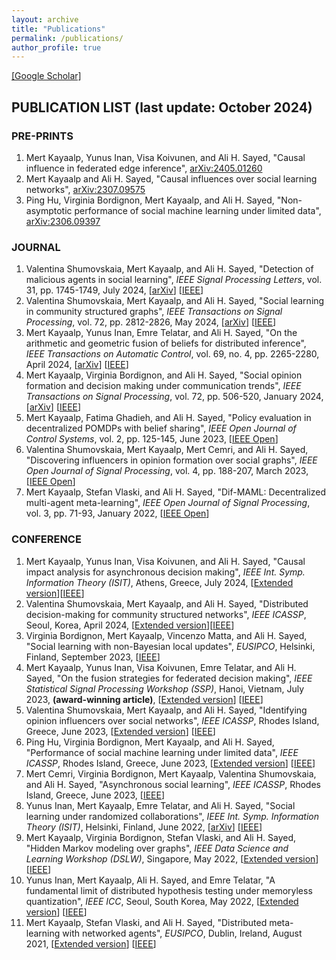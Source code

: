 ```yaml
---
layout: archive
title: "Publications"
permalink: /publications/
author_profile: true
---
```

<a href="https://scholar.google.com/citations?user=lT8OOuwAAAAJ&hl=en">[Google Scholar]</a>

## PUBLICATION LIST  (last update: October 2024)

### PRE-PRINTS

1. Mert Kayaalp, Yunus Inan, Visa Koivunen, and Ali H. Sayed, "Causal influence in federated edge inference", [arXiv:2405.01260](https://arxiv.org/abs/2405.01260) 
2. Mert Kayaalp and Ali H. Sayed, "Causal influences over social learning networks", [arXiv:2307.09575](https://arxiv.org/abs/2307.09575) 
3. Ping Hu, Virginia Bordignon, Mert Kayaalp, and Ali H. Sayed, "Non-asymptotic performance of social machine learning under limited data", [arXiv:2306.09397](https://arxiv.org/abs/2306.09397)

### JOURNAL

1. Valentina Shumovskaia, Mert Kayaalp, and Ali H. Sayed, "Detection of malicious agents in social learning", *IEEE Signal Processing Letters*, vol. 31, pp. 1745-1749, July 2024, [[arXiv](https://arxiv.org/abs/2403.12619)] [[IEEE](https://ieeexplore.ieee.org/document/10579881)]
2. Valentina Shumovskaia, Mert Kayaalp, and Ali H. Sayed, "Social learning in community structured graphs", *IEEE Transactions on Signal Processing*, vol. 72, pp. 2812-2826, May 2024, [[arXiv](https://arxiv.org/abs/2312.12186)] [[IEEE](https://ieeexplore.ieee.org/document/10531189)]
3. Mert Kayaalp, Yunus Inan, Emre Telatar, and Ali H. Sayed, "On the arithmetic and geometric fusion of beliefs for distributed inference", *IEEE Transactions on Automatic Control*, vol. 69, no. 4, pp. 2265-2280, April 2024, [[arXiv](https://arxiv.org/abs/2204.13741)] [[IEEE](https://ieeexplore.ieee.org/document/10309154)]
4. Mert Kayaalp, Virginia Bordignon, and Ali H. Sayed, "Social opinion formation and decision making under communication trends", *IEEE Transactions on Signal Processing*, vol. 72, pp. 506-520, January 2024, [[arXiv](https://arxiv.org/abs/2203.02466)] [[IEEE](https://ieeexplore.ieee.org/document/10378849)]
5. Mert Kayaalp, Fatima Ghadieh, and Ali H. Sayed, "Policy evaluation in decentralized POMDPs with belief sharing", *IEEE Open Journal of Control Systems*, vol. 2, pp. 125-145, June 2023, [[IEEE Open](https://ieeexplore.ieee.org/abstract/document/10129007)]
6. Valentina Shumovskaia, Mert Kayaalp, Mert Cemri, and Ali H. Sayed, "Discovering influencers in opinion formation over social graphs", *IEEE Open Journal of Signal Processing*, vol. 4, pp. 188-207, March 2023, [[IEEE Open](https://ieeexplore.ieee.org/document/10079214)]
7. Mert Kayaalp, Stefan Vlaski, and Ali H. Sayed, "Dif-MAML: Decentralized multi-agent meta-learning", *IEEE Open Journal of Signal Processing*, vol. 3, pp. 71-93, January 2022, [[IEEE Open](https://ieeexplore.ieee.org/document/9669064)]

### CONFERENCE

1. Mert Kayaalp, Yunus Inan, Visa Koivunen, and Ali H. Sayed, "Causal impact analysis for asynchronous decision making", *IEEE Int. Symp. Information Theory (ISIT)*, Athens, Greece, July 2024, [[Extended version](https://arxiv.org/abs/2405.01260)][[IEEE](https://ieeexplore.ieee.org/abstract/document/10619126)]
2. Valentina Shumovskaia, Mert Kayaalp, and Ali H. Sayed, "Distributed decision-making for community structured networks", *IEEE ICASSP*, Seoul, Korea, April 2024, [[Extended version](https://arxiv.org/abs/2312.12186)][[IEEE](https://ieeexplore.ieee.org/abstract/document/10447274)]
3. Virginia Bordignon, Mert Kayaalp, Vincenzo Matta, and Ali H. Sayed, "Social learning with non-Bayesian local updates", *EUSIPCO*, Helsinki, Finland, September 2023, [[IEEE](https://ieeexplore.ieee.org/abstract/document/10289902)]
4. Mert Kayaalp, Yunus Inan, Visa Koivunen, Emre Telatar, and Ali H. Sayed, "On the fusion strategies for federated decision making", *IEEE Statistical Signal Processing Workshop (SSP)*, Hanoi, Vietnam, July 2023, **(award-winning article)**, [[Extended version](https://arxiv.org/abs/2303.06109)] [[IEEE](https://ieeexplore.ieee.org/document/10208062)]
5. Valentina Shumovskaia, Mert Kayaalp, and Ali H. Sayed, "Identifying opinion influencers over social networks", *IEEE ICASSP*, Rhodes Island, Greece, June 2023, [[Extended version](https://ieeexplore.ieee.org/document/10079214)] [[IEEE](https://ieeexplore.ieee.org/abstract/document/10094722)]
6. Ping Hu, Virginia Bordignon, Mert Kayaalp, and Ali H. Sayed, "Performance of social machine learning under limited data", *IEEE ICASSP*, Rhodes Island, Greece, June 2023, [[Extended version](https://arxiv.org/abs/2306.09397)] [[IEEE](https://ieeexplore.ieee.org/abstract/document/10097172)]
7. Mert Cemri, Virginia Bordignon, Mert Kayaalp, Valentina Shumovskaia, and Ali H. Sayed, "Asynchronous social learning", *IEEE ICASSP*, Rhodes Island, Greece, June 2023, [[IEEE](https://ieeexplore.ieee.org/abstract/document/10096238)]
8. Yunus Inan, Mert Kayaalp, Emre Telatar, and Ali H. Sayed, "Social learning under randomized collaborations", *IEEE Int. Symp. Information Theory (ISIT)*, Helsinki, Finland, June 2022, [[arXiv](https://arxiv.org/abs/2201.10957)] [[IEEE](https://ieeexplore.ieee.org/abstract/document/9834621)]
9. Mert Kayaalp, Virginia Bordignon, Stefan Vlaski, and Ali H. Sayed, "Hidden Markov modeling over graphs", *IEEE Data Science and Learning Workshop (DSLW)*, Singapore, May 2022, [[Extended version](https://arxiv.org/abs/2212.02565)] [[IEEE](https://ieeexplore.ieee.org/abstract/document/9820077)]
10. Yunus Inan, Mert Kayaalp, Ali H. Sayed, and Emre Telatar, "A fundamental limit of distributed hypothesis testing under memoryless quantization", *IEEE ICC*, Seoul, South Korea, May 2022, [[Extended version](https://arxiv.org/abs/2206.12232)] [[IEEE](https://ieeexplore.ieee.org/abstract/document/9838646)]
11. Mert Kayaalp, Stefan Vlaski, and Ali H. Sayed, "Distributed meta-learning with networked agents", *EUSIPCO*, Dublin, Ireland, August 2021, [[Extended version](https://ieeexplore.ieee.org/document/9669064)] [[IEEE](https://ieeexplore.ieee.org/document/9616256)]







